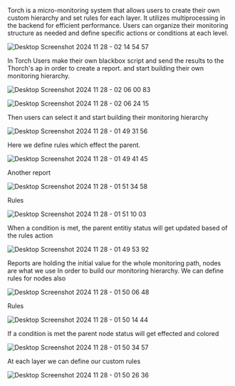 Torch is a micro-monitoring system that allows users to create their own custom hierarchy and set rules for each layer. It utilizes multiprocessing in the backend for efficient performance. Users can organize their monitoring structure as needed and define specific actions or conditions at each level.

![Desktop Screenshot 2024 11 28 - 02 14 54 57](https://github.com/user-attachments/assets/1ecc19fa-248e-4dcb-980c-c6c3f9a913ae)

In Torch Users make their own blackbox script and send the results to the Thorch's ap in order to create a report. and start building their own monitoring hierarchy.

![Desktop Screenshot 2024 11 28 - 02 06 00 83](https://github.com/user-attachments/assets/1c5451f3-07f8-4c09-bd26-6506e6eb1be5)

![Desktop Screenshot 2024 11 28 - 02 06 24 15](https://github.com/user-attachments/assets/82d208f4-d835-42d2-aff7-70a82f289edb)

Then users can select it and start building their monitoring hierarchy

![Desktop Screenshot 2024 11 28 - 01 49 31 56](https://github.com/user-attachments/assets/f2a1f4c5-2618-46dd-abc9-ad076f533061)

Here we define rules which effect the parent.

![Desktop Screenshot 2024 11 28 - 01 49 41 45](https://github.com/user-attachments/assets/f6539403-9758-4de3-adcc-12f4a734e46d)

Another report

![Desktop Screenshot 2024 11 28 - 01 51 34 58](https://github.com/user-attachments/assets/16d34ee6-3c96-42de-a12f-3b48aa94738a)

Rules

![Desktop Screenshot 2024 11 28 - 01 51 10 03](https://github.com/user-attachments/assets/85390469-5aec-49a5-ab46-6e0cdf75cf03)

When a condition is met, the parent entitiy status will get updated based of the rules action

![Desktop Screenshot 2024 11 28 - 01 49 53 92](https://github.com/user-attachments/assets/e3de6e42-fc89-4af5-8209-0df94efcc95a)

Reports are holding the initial value for the whole monitoring path, nodes are what we use In order to build our monitoring hierarchy.
We can define rules for nodes also

![Desktop Screenshot 2024 11 28 - 01 50 06 48](https://github.com/user-attachments/assets/39456823-49f9-4de3-a44c-ac634bfb35c7)

Rules

![Desktop Screenshot 2024 11 28 - 01 50 14 44](https://github.com/user-attachments/assets/e04baa3c-2d16-406d-bcfa-7fb363506dc7)

If a condition is met the parent node status will get effected and colored

![Desktop Screenshot 2024 11 28 - 01 50 34 57](https://github.com/user-attachments/assets/5c9fd3bd-aae5-4d48-a5be-6ca35314c77c)

At each layer we can define our custom rules

![Desktop Screenshot 2024 11 28 - 01 50 26 36](https://github.com/user-attachments/assets/0f6111fb-ca52-442f-89cd-726f40dd60fe)

